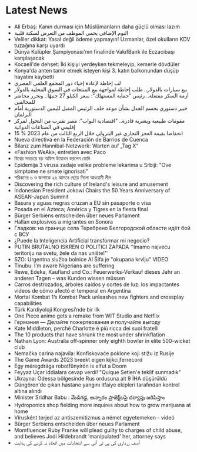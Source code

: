 # Latest News
-  Ali Erbaş: Kanın durması için Müslümanların daha güçlü olması lazım
-  النوم الإضافي يحمي الموظف من التعرض لسكتة قلبية
-  Veliler dikkat: Yasal değil ödeme yapmayın! Uzmanlar, özel okulların KDV tuzağına karşı uyardı
-  Dünya Kulüpler Şampiyonası'nın finalinde VakıfBank ile Eczacıbaşı karşılaşacak
-  Kocaeli'de dehşet: İki kişiyi yerdeyken tekmeleyip, kemerle dövdüler
-  Konya'da anten tamir etmek isteyen kişi 3. katın balkonundan düşüp hayatını kaybetti
-  لب إحاطة لإعادة إحياء دور المجمع العلمي المصري
-  بيع سيارات بالدولار.. طلب إحاطة لمواجهة بيع المنتجات في السوق المحلية بالدولار
-  أزمة السكر مفتعلة.. رئيس "حماية المستهلك": سعر الكيلو 27 جنيهًا.. ونحرر محاضر للمخالفين
-  خبير دستوري يحسم الجدل بشأن موعد حلف الرئيس المقبل لليمين الدستورية أمام البرلمان
-  مقومات طبيعية وبشرية قادرة.. "اقتصادية النواب": مصر تقترب من التحول لمركز إقليمي في الصناعات الدوائية
-  15 % انخفاضا بقيمة العجز التجاري غير البترولي خلال الربع الثالث من عام 2023
-  Nueva directiva en la Federación de Barrios de Cuenca
-  Bilanz zum Hannibal-Netzwerk: Warten auf „Tag X“
-  «Fashion WeAk», entretien avec Paco
-  বিশ্বের সবচেয়ে বড় অফিস উদ্বোধন করলেন মোদি
-  Epidemija 3 virusa zadaje velike probleme lekarima u Srbiji: "Ove simptome ne smete ignorisati"
-  শরিকদের ৬ ও জাপাকে ২৬ আসনে ছেড়ে দিলো আওয়ামী লীগ
-  Discovering the rich culture of Ireland's leisure and amusement
-  Indonesian President Jokowi Chairs the 50 Years Anniversary of ASEAN-Japan Summit
-  Basura y aguas negras cruzan a EU sin pasaporte o visa
-  Posada en el Azteca; América y Tigres en la fiesta final
-  Bürger Serbiens entscheiden über neues Parlament
-  Hallan explosivos a migrantes en Sonora
-  Гладков: на границе села Теребрено Белгородской области идёт бой с ВСУ
-  ¿Puede la Inteligencia Artificial transformar mi negocio?
-  PUTIN BRUTALNO ISKREN O POLITICI ZAPADA ''Imamo najveću teritoriju na svetu, žele da nas unište!''
-  SZO: Urgentna služba bolnice Al Šifa je "okupana krvlju" VIDEO
-  Tinubu: I’m aware Nigerians are suffering
-  Rewe, Edeka, Kaufland und Co.: Feuerwerks-Verkauf dieses Jahr an anderen Tagen – was Kunden wissen müssen
-  Carros destrozados, árboles caídos y cortes de luz: los impactantes videos de cómo afectó el temporal en Argentina
-  Mortal Kombat 1’s Kombat Pack unleashes new fighters and crossplay capabilities
-  Türk Kardiyoloji Kongresi’nde bir ilk
-  One Piece anime gets a remake from WIT Studio and Netflix
-  Германия — Делайте пожертвования и получайте выгоду
-  Kate Middleton, perché Charlotte è più ricca dei suoi fratelli
-  The 10 products that have shrunk the most under shrinkflation
-  Nathan Lyon: Australia off-spinner only eighth bowler in elite 500-wicket club
-  Nemačka carina najavila: Konfiskovaće poklone koji stižu iz Rusije
-  The Game Awards 2023 breekt eigen kijkcijferrecord
-  Egy méregdrága robotfűnyírón is elfut a Doom
-  Feyyaz Uçar iddialara cevap verdi! "Quique Setien'e teklif sunmadık"
-  Ukrayna: Odessa bölgesinde Rus ordusuna ait 9 İHA düşürüldü
-  Güngören'de çıkan hastane yangını itfaiye ekipleri tarafından kontrol altına alındı
-  Minister Sridhar Babu : మేడిగడ్డ, అన్నారం ప్రాజెక్ట్‌లపై దర్యాప్తు జరిపిస్తాం
-  Hydroponics shop fielding more inquires about how to grow marijuana at home
-  Vírusként terjed az antiszemitizmus a német egyetemeken - videó
-  Bürger Serbiens entscheiden über neues Parlament
-  Momfluencer Ruby Franke will plead guilty to charges of child abuse, and believes Jodi Hildebrandt 'manipulated' her, attorney says
-  آصف زرداری کی پی ٹی آئی سے انتخابات میں اتحاد نہ کرنے کی ہدایت
